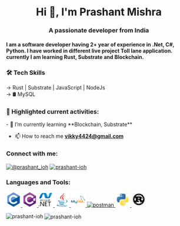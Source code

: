 <h1 align="center">Hi 👋, I'm Prashant Mishra</h1>
<h3 align="center">A passionate developer from India</h3>
<h4>I am a software developer having 2+ year of experience in .Net, C#, Python. I have worked in different live project Toll lane application.
currently I am learning Rust, Substrate and Blockchain.</h4>

<h3>🛠 Tech Skills</h3>
  -> Rust | Substrate | JavaScript | NodeJs </br>
  -> 🛢 MySQL  

<h3> 📌 Highlighted current activities: </h3>
- 🌱 I’m currently learning **Blockchain, Substrate**

- 📫 How to reach me **vikky4424@gmail.com**

<h3 align="left">Connect with me:</h3>
<p align="left">
<a href="https://twitter.com/@prashant_ioh" target="blank"><img align="center" src="https://raw.githubusercontent.com/rahuldkjain/github-profile-readme-generator/master/src/images/icons/Social/twitter.svg" alt="@prashant_ioh" height="30" width="40" /></a>
<a href="https://linkedin.com/in/prashant-ioh" target="blank"><img align="center" src="https://raw.githubusercontent.com/rahuldkjain/github-profile-readme-generator/master/src/images/icons/Social/linked-in-alt.svg" alt="prashant-ioh" height="30" width="40" /></a>
</p>

<h3 align="left">Languages and Tools:</h3>
<p align="left"> <a href="https://www.cprogramming.com/" target="_blank" rel="noreferrer"> <img src="https://raw.githubusercontent.com/devicons/devicon/master/icons/c/c-original.svg" alt="c" width="40" height="40"/> </a> <a href="https://www.w3schools.com/cs/" target="_blank" rel="noreferrer"> <img src="https://raw.githubusercontent.com/devicons/devicon/master/icons/csharp/csharp-original.svg" alt="csharp" width="40" height="40"/> </a> <a href="https://dotnet.microsoft.com/" target="_blank" rel="noreferrer"> <img src="https://raw.githubusercontent.com/devicons/devicon/master/icons/dot-net/dot-net-original-wordmark.svg" alt="dotnet" width="40" height="40"/> </a> <a href="https://www.java.com" target="_blank" rel="noreferrer"> <img src="https://raw.githubusercontent.com/devicons/devicon/master/icons/java/java-original.svg" alt="java" width="40" height="40"/> </a> <a href="https://www.mysql.com/" target="_blank" rel="noreferrer"> <img src="https://raw.githubusercontent.com/devicons/devicon/master/icons/mysql/mysql-original-wordmark.svg" alt="mysql" width="40" height="40"/> </a> <a href="https://postman.com" target="_blank" rel="noreferrer"> <img src="https://www.vectorlogo.zone/logos/getpostman/getpostman-icon.svg" alt="postman" width="40" height="40"/> </a> <a href="https://www.python.org" target="_blank" rel="noreferrer"> <img src="https://raw.githubusercontent.com/devicons/devicon/master/icons/python/python-original.svg" alt="python" width="40" height="40"/> </a> <a href="https://www.rust-lang.org" target="_blank" rel="noreferrer"> <img src="https://raw.githubusercontent.com/devicons/devicon/master/icons/rust/rust-plain.svg" alt="rust" width="40" height="40"/> </a> </p>

<p><img align="left" src="https://github-readme-stats.vercel.app/api/top-langs?username=prashant-ioh&show_icons=true&locale=en&layout=compact" alt="prashant-ioh" /></p>

<p>&nbsp;<img align="center" src="https://github-readme-stats.vercel.app/api?username=prashant-ioh&show_icons=true&locale=en" alt="prashant-ioh" /></p>
